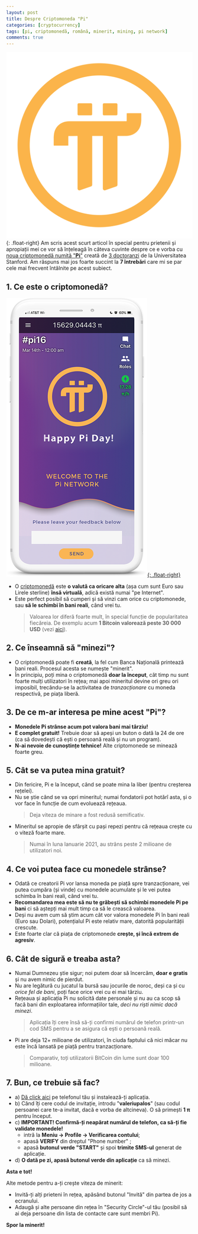 ```yaml
---
layout: post
title: Despre Criptomoneda "Pi"
categories: [cryptocurrency]
tags: [pi, criptomonedă, română, minerit, mining, pi network]
comments: true
---
```


![](/assets/pi-logo.png){: .float-right}
Am scris acest scurt articol în special pentru prietenii și apropiații mei ce vor să înțeleagă în câteva cuvinte despre ce e vorba cu [noua criptomonedă numită "**Pi**"](https://minepi.com/valeriupalos) creată de [3 doctoranzi](https://minepi.com/team) de la Universitatea Stanford. Am răspuns mai jos foarte succint la **7 întrebări** care mi se par cele mai frecvent întâlnite pe acest subiect.

## 1. Ce este o criptomonedă?

[![](/assets/pi-miner.png){: .float-right}](/assets/pi-miner.png)

- O [criptomonedă](https://ro.wikipedia.org/wiki/Criptomoned%C4%83) este **o valută ca oricare alta** (așa cum sunt Euro sau Lirele sterline) **însă virtuală**, adică există numai "pe Internet".
- Este perfect posibil să cumperi și să vinzi cam orice cu criptomonede, sau **să le schimbi în bani reali**, când vrei tu.
  > Valoarea lor diferă foarte mult, în special funcție de popularitatea fiecăreia. De exemplu acum **1 Bitcoin valorează peste 30 000 USD** (vezi [aici](https://www.coindesk.com/price/bitcoin)).

## 2. Ce înseamnă să "minezi"?

- O criptomonedă poate fi **creată**, la fel cum Banca Națională printează bani reali. Procesul acesta se numește "minerit".
- În principiu, poți mina o criptomonedă **doar la început**, cât timp nu sunt foarte mulți utilizatori în rețea; mai apoi mineritul devine ori greu ori imposibil, trecându-se la activitatea de _tranzacționare_ cu moneda respectivă, pe piața liberă.

## 3. De ce m-ar interesa pe mine acest "Pi"?

- **Monedele Pi strânse acum pot valora bani mai târziu!**
- **E complet gratuit!** Trebuie doar să apeși un buton o dată la 24 de ore (ca să dovedești că ești o persoană reală și nu un program).
- **N-ai nevoie de cunoștințe tehnice!** Alte criptomonede se minează foarte greu.

## 5. Cât se va putea mina gratuit?

- Din fericire, Pi e la început, când se poate mina la liber (pentru creșterea rețelei).
- Nu se știe când se va opri mineritul; numai fondatorii pot hotărî asta, și o vor face în funcție de cum evoluează rețeaua.
  > Deja viteza de minare a fost redusă semificativ.
- Mineritul se apropie de sfârșit cu pași repezi pentru că rețeaua crește cu o viteză foarte mare.
  > Numai în luna Ianuarie 2021, au strâns peste 2 milioane de utilizatori noi.

## 4. Ce voi putea face cu monedele strânse?

- Odată ce creatorii Pi vor lansa moneda pe piață spre tranzacționare, vei putea cumpăra (și vinde) cu monedele acumulate și le vei putea schimba în bani reali, când vrei tu.
- **Recomandarea mea este să nu te grăbești să schimbi monedele Pi pe bani** ci să aștepți mai mult timp ca să le crească valoarea.
- Deși nu avem cum să știm acum cât vor valora monedele Pi în bani reali (Euro sau Dolari), potențialul Pi este relativ mare, datorită popularității crescute.
- Este foarte clar că piața de criptomonede **crește, și încă extrem de agresiv**.

## 6. Cât de sigură e treaba asta?

- Numai Dumnezeu știe sigur; noi putem doar să încercăm, **doar e gratis** și nu avem nimic de pierdut.
- Nu are legătură cu jucatul la bursă sau jocurile de noroc, deși ca și cu _orice fel de bani_, poți face orice vrei cu ei mai târziu.
- Rețeaua și aplicația Pi nu solicită date personale și nu au ca scop să facă bani din exploatarea informațiilor tale, _deci nu riști nimic dacă minezi_.
  > Aplicația îți cere însă să-ți confirmi numărul de telefon printr-un cod SMS pentru a se asigura că ești o persoană reală.
- Pi are deja 12+ milioane de utilizatori, în ciuda faptului că nici măcar nu este încă lansată pe piață pentru tranzacționare.
  > Comparativ, toți utilizatorii BitCoin din lume sunt doar 100 milioane.

## 7. Bun, ce trebuie să fac?

- a) [Dă click aici](https://minepi.com/valeriupalos) pe telefonul tău și instalează-ți aplicația.
- b) Când îți cere codul de invitație, introdu "**valeriupalos**" (sau codul persoanei care te-a invitat, dacă e vorba de altcineva). O să primești **1 &pi;** pentru început.
- c) **IMPORTANT! Confirmă-ți neapărat numărul de telefon, ca să-ți fie validate monedele!**
  - intră la **Meniu -> Profile -> Verificarea contului**; 
  - apasă **VERIFY** din dreptul "Phone number" ;
  - apasă **butonul verde "START"** și spoi **trimite SMS-ul** generat de aplicație.
- d) **O dată pe zi, apasă butonul verde din aplicație** ca să minezi.
  
**Asta e tot!**

Alte metode pentru a-ți crește viteza de minerit:

- Invită-ți alți prieteni în rețea, apăsând butonul "Invită" din partea de jos a ecranului.
- Adaugă și alte persoane din rețea în "Security Circle"-ul tău (posibil să ai deja persoane din lista de contacte care sunt membri Pi).

**Spor la minerit!**

